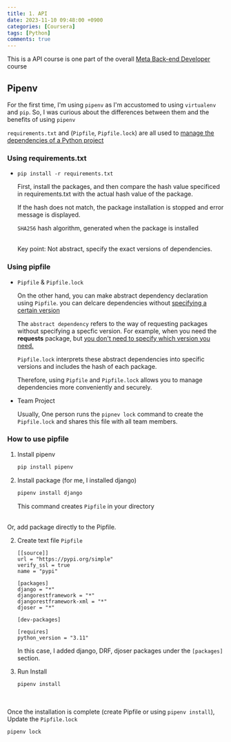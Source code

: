 ```yaml
---
title: 1. API
date: 2023-11-10 09:48:00 +0900
categories: [Coursera]
tags: [Python]
comments: true  
---
```


This is a API course is one part of the overall [Meta Back-end Developer](https://www.coursera.org/professional-certificates/meta-back-end-developer) course

## Pipenv

For the first time, I'm using `pipenv` as I'm accustomed to using `virtualenv` and `pip`. So, I was curious about the differences between them and the benefits of using `pipenv`<br />

`requirements.txt` and (`Pipfile`, `Pipfile.lock`) are all used to <u>manage the dependencies of a Python project</u>

### Using requirements.txt

- `pip install -r requirements.txt`

    First, install the packages, and then compare the hash value specificed in requirements.txt with the actual hash value of the package. <br />

    If the hash does not match, the package installation is stopped and error message is displayed.<br />

    `SHA256` hash algorithm, generated when the package is installed <br /><br />
    
    Key point: Not abstract, specify the exact versions of dependencies.

### Using pipfile

- `Pipfile` & `Pipfile.lock`

    On the other hand, you can make abstract dependency declaration using `Pipfile`. you can delcare dependencies without <u>specifying a certain version</u><br />

    The `abstract dependency` refers to the way of requesting packages without specifying a specfic version. For example, when you need the **requests** package, but <u>you don't need to specify which version you need.</u>

    `Pipfile.lock` interprets these abstract dependencies into specific versions and includes the hash of each package.<br />

    Therefore, using `Pipfile` and `Pipfile.lock` allows you to manage dependencies more conveniently and securely.

- Team Project

    Usually, One person runs the `pipnev lock` command to create the `Pipfile.lock` and shares this file with all team members.

### How to use pipfile

1. Install pipenv
    ```bash
    pip install pipenv
    ```

2. Install package (for me, I installed django)
    ```bash
    pipenv install django
    ```
    This command creates `Pipfile` in your directory


<br />Or, add package directly to the Pipfile.

2. Create text file `Pipfile`
    ```text
    [[source]]
    url = "https://pypi.org/simple"
    verify_ssl = true
    name = "pypi"

    [packages]
    django = "*"
    djangorestframework = "*"
    djangorestframework-xml = "*"
    djoser = "*"

    [dev-packages]

    [requires]
    python_version = "3.11"
    ```
    In this case, I added django, DRF, djoser packages under the `[packages]` section.

3. Run Install 
    ```bash
    pipenv install
    ```

<br /><br />Once the installation is complete (create Pipfile or using `pipenv install`), Update the `Pipfile.lock`

```bash
pipenv lock
```
